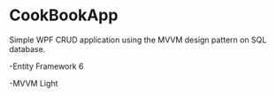 # CookBookApp

Simple WPF CRUD application using the MVVM design pattern on SQL database.

 -Entity Framework 6
	
 -MVVM Light
 
